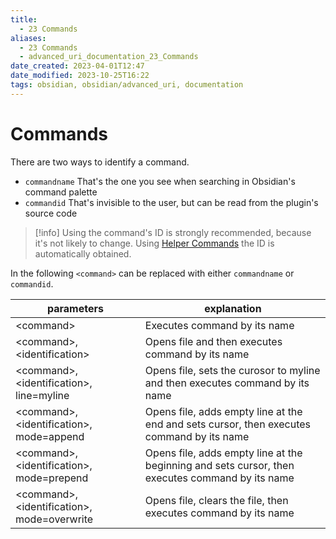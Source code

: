 ```yaml
---
title:
  - 23 Commands
aliases:
  - 23 Commands
  - advanced_uri_documentation_23_Commands
date_created: 2023-04-01T12:47
date_modified: 2023-10-25T16:22
tags: obsidian, obsidian/advanced_uri, documentation
---
```

# Commands

There are two ways to identify a command.

- `commandname` That's the one you see when searching in Obsidian's command palette
- `commandid` That's invisible to the user, but can be read from the plugin's source code

> [!info]
> Using the command's ID is strongly recommended, because it's not likely to change. Using [Helper Commands](../tips/helper_commands.md) the ID is automatically obtained.

In the following `<command>` can be replaced with either `commandname` or `commandid`.

| parameters                                    | explanation                                                                                     |
| --------------------------------------------- | ----------------------------------------------------------------------------------------------- |
| <command\>                                    | Executes command by its name                                                                    |
| <command\>, <identification\>                 | Opens file and then executes command by its name                                                |
| <command\>, <identification\>, line=myline    | Opens file, sets the curosor to myline and then executes command by its name                    |
| <command\>, <identification\>, mode=append    | Opens file, adds empty line at the end and sets cursor, then executes command by its name       |
| <command\>, <identification\>, mode=prepend   | Opens file, adds empty line at the beginning and sets cursor, then executes command by its name |
| <command\>, <identification\>, mode=overwrite | Opens file, clears the file, then executes command by its name                                  |
